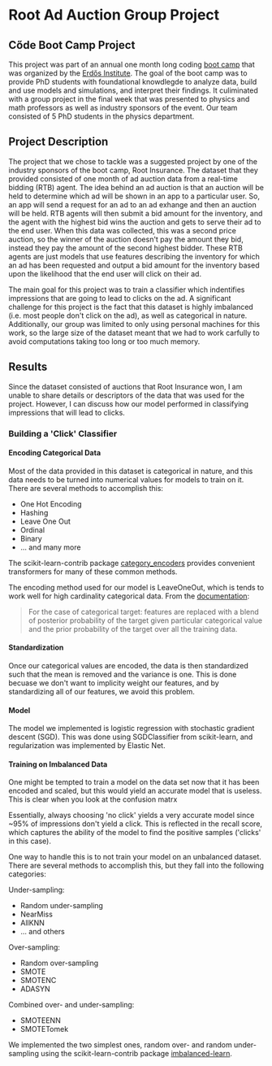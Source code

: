 # Root Ad Auction Group Project

## Cőde Boot Camp Project
This project was part of an annual one month long coding [boot camp](https://www.erdosinstitute.org/code) that was organized by the [Erdős Institute](https://www.erdosinstitute.org).  The goal of the boot camp was to provide PhD students with foundational knowdlegde to analyze data, build and use models and simulations, and interpret their findings.  It culiminated with a group project in the final week that was presented to physics and math professors as well as industry sponsors of the event.  Our team consisted of 5 PhD students in the physics department.

## Project Description
The project that we chose to tackle was a suggested project by one of the industry sponsors of the boot camp, Root Insurance. The dataset that they provided consisted of one month of ad auction data from a real-time bidding (RTB) agent.  The idea behind an ad auction is that an auction will be held to determine which ad will be shown in an app to a particular user. So, an app will send a request for an ad to an ad exhange and then an auction will be held.  RTB agents will then submit a bid amount for the inventory, and the agent with the highest bid wins the auction and gets to serve their ad to the end user.  When this data was collected, this was a second price auction, so the winner of the auction doesn't pay the amount they bid, instead they pay the amount of the second highest bidder.  These RTB agents are just models that use features describing the inventory for which an ad has been requested and output a bid amount for the inventory based upon the likelihood that the end user will click on their ad.

The main goal for this project was to train a classifier which indentifies impressions that are going to lead to clicks on the ad.  A significant challenge for this project is the fact that this dataset is highly imbalanced (i.e. most people don't click on the ad), as well as categorical in nature.  Additionally, our group was limited to only using personal machines for this work, so the large size of the dataset meant that we had to work carfully to avoid computations taking too long or too much memory.

## Results
Since the dataset consisted of auctions that Root Insurance won, I am unable to share details or descriptors of the data that was used for the project. However, I can discuss how our model performed in classifying impressions that will lead to clicks.
### Building a 'Click' Classifier
#### Encoding Categorical Data
Most of the data provided in this dataset is categorical in nature, and this data needs to be turned into numerical values for models to train on it. There are several methods to accomplish this:

* One Hot Encoding
* Hashing
* Leave One Out
* Ordinal
* Binary
* ... and many more

The scikit-learn-contrib package [category_encoders](https://contrib.scikit-learn.org/categorical-encoding/) provides convenient transformers for many of these common methods.

The encoding method used for our model is LeaveOneOut, which is tends to work well for high cardinality categorical data.  From the [documentation](https://contrib.scikit-learn.org/categorical-encoding/targetencoder.html):
>For the case of categorical target: features are replaced with a blend of posterior probability of the target given particular categorical value and the prior probability of the target over all the training data.

#### Standardization
Once our categorical values are encoded, the data is then standardized such that the mean is removed and the variance is one.  This is done becuase we don't want to implicity weight our features, and by standardizing all of our features, we avoid this problem.

#### Model
The model we implemented is logistic regression with stochastic gradient descent (SGD). This was done using SGDClassifier from scikit-learn, and regularization was implemented by Elastic Net.  

#### Training on Imbalanced Data
One might be tempted to train a model on the data set now that it has been encoded and scaled, but this would yield an accurate model that is useless. This is clear when you look at the confusion matrx

Essentially, always choosing 'no click' yields a very accurate model since ~95% of impressions don't yield a click. This is reflected in the recall score, which captures the ability of the model to find the positive samples ('clicks' in this case).

One way to handle this is to not train your model on an unbalanced dataset. There are several methods to accomplish this, but they fall into the following categories:

Under-sampling:

* Random under-sampling
* NearMiss
* AllKNN
* ... and others

Over-sampling:

* Random over-sampling
* SMOTE
* SMOTENC
* ADASYN

Combined over- and under-sampling:

* SMOTEENN
* SMOTETomek

We implemented the two simplest ones, random over- and random under-sampling using the scikit-learn-contrib package [imbalanced-learn](https://imbalanced-learn.readthedocs.io/en/stable/index.html).
